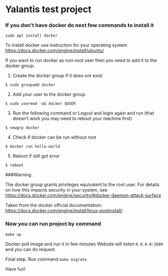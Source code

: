 # Yalantis test project
### If you don't have docker do next few commands to install it
```
sudo apt install docker
``` 

To install docker use instruction for your operating system
https://docs.docker.com/engine/install/ubuntu/

If you want to run docker as non-root user then you need to add it to the docker group.
1. Create the docker group if it does not exist
```shell
$ sudo groupadd docker
```
2. Add your user to the docker group.
```shell
$ sudo usermod -aG docker $USER
```
3. Run the following command or Logout and login again and run (that doesn't work you may need to reboot your machine first)
```shell
$ newgrp docker
```

4. Check if docker can be run without root
```shell
$ docker run hello-world
```
5. Reboot if still got error
```shell
$ reboot
```

###Warning

The docker group grants privileges equivalent to the root user. 
For details on how this impacts security in your system, see
https://docs.docker.com/engine/security/#docker-daemon-attack-surface

Taken from the docker official documentation: https://docs.docker.com/engine/install/linux-postinstall/


### Now you can run project by command
```
make up
```
Docker pull image and run it in few minutes
Website will listen `0.0.0.0:3889` and you can do request

Final step.
Run command `make migrate`

Have fun!

